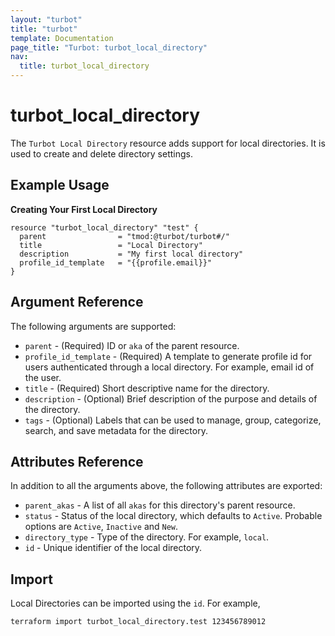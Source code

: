 ```yaml
---
layout: "turbot"
title: "turbot"
template: Documentation
page_title: "Turbot: turbot_local_directory"
nav:
  title: turbot_local_directory
---
```


# turbot\_local\_directory

The `Turbot Local Directory` resource adds support for local directories. It is used to create and delete directory settings.

## Example Usage

**Creating Your First Local Directory**

```hcl
resource "turbot_local_directory" "test" {
  parent                = "tmod:@turbot/turbot#/"
  title                 = "Local Directory"
  description           = "My first local directory"
  profile_id_template   = "{{profile.email}}"
}
```

## Argument Reference

The following arguments are supported:

- `parent` - (Required) ID or `aka` of the parent resource.
- `profile_id_template` - (Required) A template to generate profile id for users authenticated through a local directory. For example, email id of the user.
- `title` - (Required) Short descriptive name for the directory.
- `description` - (Optional) Brief description of the purpose and details of the directory.
- `tags` - (Optional) Labels that can be used to manage, group, categorize, search, and save metadata for the directory.

## Attributes Reference

In addition to all the arguments above, the following attributes are exported:

- `parent_akas` - A list of all `akas` for this directory's parent resource.
- `status` - Status of the local directory, which defaults to `Active`. Probable options are `Active`, `Inactive` and `New`.
- `directory_type` - Type of the directory. For example, `local`.
- `id` - Unique identifier of the local directory.

## Import

Local Directories can be imported using the `id`. For example,

```
terraform import turbot_local_directory.test 123456789012
```